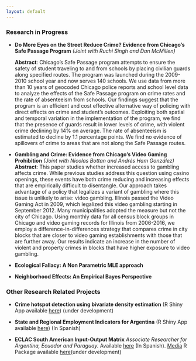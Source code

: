 ```yaml
---
layout: default
---
```


### Research in  Progress

* **Do More Eyes on the Street Reduce Crime? Evidence from Chicago’s Safe Passage Program** *(Joint with Ruchi Singh and Dan McMillen)*

	**Abstract**:
    Chicago’s Safe Passage program attempts to ensure the safety of student traveling to and from schools by placing civilian guards along specified routes.  The program was launched during the 2009-2010 school year and now serves 140 schools.  We use data from more than 10 years of geocoded Chicago police reports and school level data to analyze the effects of the Safe Passage program on crime rates and the rate of absenteeism from schools.  Our findings suggest that the program is an efficient and cost effective alternative way of policing with direct effects on crime and student’s outcomes.  Exploiting both spatial and temporal variation in the implementation of the program, we find that the presence of guards result in lower levels of crime, with violent crime declining by 14% on average.  The rate of absenteeism is estimated to decline by 1.1 percentage points. We find no evidence of spillovers of crime to areas that are not along the Safe Passage routes.


* **Gambling and Crime: Evidence from Chicago’s Video Gaming Prohibition**
	*(Joint with Nicolas Bottan and Andrés Ham González)*
	**Abstract**:
	This paper studies whether increased access to gambling affects crime. While previous studies address this question using casino openings, these events have both crime reducing and increasing effects that are empirically difficult to disentangle. Our approach takes advantage of a policy that legalizes a variant of gambling where this issue is unlikely to arise: video gambling. Illinois passed the Video Gaming Act in 2009, which legalized this video gambling starting in September 2012. Many municipalities adopted the measure but not the city of Chicago. Using monthly data for all census block groups in Chicago and video gaming records for Illinois from 2006-2016, we employ a difference-in-differences strategy that compares crime in city blocks that are closer to video gaming establishments with those that are further away. Our results indicate an increase in the number of violent and property crimes in blocks that have higher exposure to video gambling.


* **Ecological Fallacy: A Non Parametric MLE approach**

* **Neighborhood Effects: An Empirical Bayes Perspective**



### Other Research Related Projects

* **Crime hotspot detection using bivariate density estimation** (R Shiny App available [here](http://www.econ.uiuc.edu:8080/crime_hotspots/)) (under development)

* **State and Regional Employment Indicators for Argentina** (R Shiny App available [here](https://lid-maimonides.shinyapps.io/shift_share_provincias/)) (In Spanish)


* **ECLAC South American Input-Output Matrix** *Associate Researcher for Argentina, Ecuador and Paraguay.* Available [here](http://www.cepal.org/es/publicaciones/40271-la-matriz-insumo-producto-america-sur-principales-supuestos-consideraciones) (In Spanish). [Media](http://www.cepal.org/es/notas/la-cepal-ipea-publican-la-matriz-insumo-producto-america-sur) R Package available [here](https://github.com/ignaciomsarmiento/ioanalysis)(under development)

